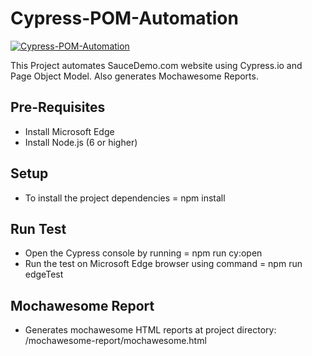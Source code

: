 # Cypress-POM-Automation
[![Cypress-POM-Automation](https://img.shields.io/endpoint?url=https://dashboard.cypress.io/badge/simple/aitrgn&style=flat&logo=cypress)](https://dashboard.cypress.io/projects/aitrgn/runs)

This Project automates SauceDemo.com website using Cypress.io and Page Object Model. Also generates Mochawesome Reports.


## Pre-Requisites
- Install Microsoft Edge
- Install Node.js (6 or higher)


## Setup
- To install the project dependencies = npm install

## Run Test
- Open the Cypress console by running = npm run cy:open
- Run the test on Microsoft Edge browser using command = npm run edgeTest

## Mochawesome Report
- Generates mochawesome HTML reports at project directory: /mochawesome-report/mochawesome.html 
